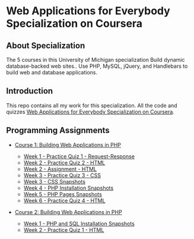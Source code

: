 # Web Applications for Everybody Specialization on Coursera



## About Specialization
The 5 courses in this University of Michigan specialization Build dynamic database-backed web sites.. Use PHP, MySQL, jQuery, and Handlebars to build web and database applications.

## Introduction
This repo contains all my work for this specialization. All the code and quizzes [Web Applications for Everybody Specialization on Coursera](https://www.coursera.org/specializations/web-applications).

## Programming Assignments

- [Course 1: Building Web Applications in PHP](Course%201)
  - [Week 1 - Practice Quiz 1 - Request-Response](Course%201/W1%20-%20Introduction%20to%20DynamicW%20eb%20Content/Practice%20Quiz.md)
  - [Week 2 - Practice Quiz 2 - HTML](Course%201/W2%20-%20HTML/Practice%20Quiz.md)
  - [Week 2 - Assignment - HTML](Course%201/W2%20-%20HTML/Assignment.html)
  - [Week 3 - Practice Quiz 3 - CSS](Course%201/W3%20-%20CSS/Practice%20Quiz.md)
  - [Week 3 - CSS Snapshots](Course%201/W3%20-%20CSS/images)
  - [Week 4 - PHP Installation Snapshots](Course%201/W4%20-%20Installing%20PHP%20and%20SQL/images)
  - [Week 5 - PHP Pages Snapshots](Course%201/W5%20-%20Introduction%20to%20PHP/images)
  - [Week 6 - Practice Quiz 4 - HTML](Course%201/W6%20-%20PHP%20Arrays/Practice%20Quiz.md)

  
- [Course 2: Building Web Applications in PHP](Course%202)
  - [Week 1 - PHP and SQL Installation Snapshots](Course%202/W1%20-%20Installing%20PHP%20and%20SQL/images)
  - [Week 2 - Practice Quiz 1 - HTML](Course%202/W2%20-%20SQL/Practice%20Quiz.md)

